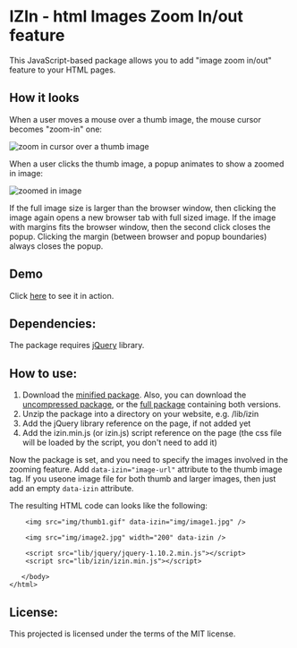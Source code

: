IZIn - html Images Zoom In/out feature
======================================

This JavaScript-based package allows you to add "image zoom in/out" feature to your HTML pages.

How it looks
-----------

When a user moves a mouse over a thumb image, the mouse cursor becomes "zoom-in" one:

![zoom in cursor over a thumb image](http://szyryanov.github.io/Portfolio/IZIn/readme-images/thumb-mouse-over.gif)

When a user clicks the thumb image, a popup animates to show a zoomed in image:

![zoomed in image](http://szyryanov.github.io/Portfolio/IZIn/readme-images/zoomed-in-image.gif)

If the full image size is larger than the browser window, then clicking the image again opens a new browser tab with full sized image. If the image with margins fits the browser window, then the second click closes the popup. Clicking the margin (between browser and popup boundaries) always closes the popup.

Demo
-----------

Click [here](http://szyryanov.github.io/Portfolio/IZIn/index.html) to see it in action.

Dependencies:
-------------

The package requires [jQuery](http://jquery.com) library.

How to use:
-----------

1. Download the [minified package](http://szyryanov.github.io/Portfolio/IZIn/files/izin.min.zip). Also, you can download the [uncompressed package](http://szyryanov.github.io/Portfolio/IZIn/files/izin.dev.zip), or the [full package](http://szyryanov.github.io/Portfolio/IZIn/files/izin.zip) containing both versions.
2. Unzip the package into a directory on your website, e.g. /lib/izin
3. Add the jQuery library reference on the page, if not added yet
4. Add the izin.min.js (or izin.js) script reference on the page (the css file will be loaded by the script, you don't need to add it)

Now the package is set, and you need to specify the images involved in the zooming feature.
Add `data-izin="image-url"` attribute to the thumb image tag. If you useone image file for both thumb and larger images, then just add an empty `data-izin` attribute.

The resulting HTML code can looks like the following:

    	<img src="img/thumb1.gif" data-izin="img/image1.jpg" />    
		
		<img src="img/image2.jpg" width="200" data-izin /> 

    	<script src="lib/jquery/jquery-1.10.2.min.js"></script>
    	<script src="lib/izin/izin.min.js"></script>

	   </body>
	</html>

License:
--------

This projected is licensed under the terms of the MIT license.